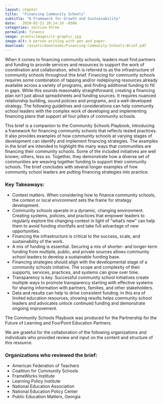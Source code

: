 ```yaml
---
layout: chapter
title:  "Financing Community Schools"
subtitle: "A Framework for Growth and Sustainability"
date:   2020-03-21 20:14:10 -0500
categories: section-three
permalink: finance
image: assets/images/cs-graphic.jpg
image-alt: A person writing with pen and paper.
download: /assets/downloads/Financing-Community-Schools-Brief.pdf
---
```


When it comes to financing community schools, leaders must find partners and funding to provide services and resources to support the work of coordination and collaboration, which is referred to as the infrastructure of community schools throughout this brief. Financing for community schools requires some combination of tapping and/or redeploying resources already available across a variety of programs, and finding additional funding to fill in gaps. While this sounds reasonably straightforward, creating a financing plan isn’t just about spreadsheets and funding sources. It requires nuanced relationship building, sound policies and programs, and a well-developed strategy. The following guidelines and considerations can help community school leaders with the complex work of developing and implementing financing plans that support all four pillars of community schools.

This brief is a companion to the Community Schools  Playbook, introducing a framework for financing community schools that reflects tested practices. It also provides examples of how community schools at varying stages of development can identify and implement financing strategies. The examples in the brief are intended to highlight the many ways that communities are financing their community schools. Some of the included initiatives are well known; others, less so. Together, they demonstrate how a diverse set of communities are weaving together funding to support their community schools. The brief concludes with several longer examples of how community school leaders are putting financing strategies into practice.

### Key Takeaways:

* Context matters. When considering how to finance community schools, the context or local environment sets the frame for strategy development.
* Community schools operate in a dynamic, changing environment. Creating systems, policies, and practices that empower leaders to regularly explore the changing context in light of “what’s new” can help them to avoid funding shortfalls and take full advantage of new opportunities.  
* Financing the infrastructure is critical to the success, scale, and sustainability of the work.   
* A mix of funding is essential. Securing a mix of shorter- and longer-term funding from multiple, public, and private sources allows community school leaders to develop a sustainable funding base.  
* Financing strategies should align with the developmental stage of a community schools initiative.  The scope and complexity of their supports, services, practices, and systems can grow over time.
* Transparency is key. Successful community school initiatives create multiple ways to promote transparency starting with effective systems for sharing information with partners, families, and other stakeholders.  
* Data and results can help to drive consistent funding. In this era of limited education resources, showing results helps community school leaders and advocates unlock continued funding and demonstrate ongoing improvement.

The Community Schools Playbook was produced for the Partnership for the Future of Learning and FourPoint Education Partners.

We are grateful for the collaboration of the following organizations and individuals who provided review and input on the content and structure of this resource.

### Organizations who reviewed the brief:

*	American Federation of Teachers
*	Coalition for Community Schools
*	FrameWorks Institute
*	Learning Policy Institute
*	National Education Association
*	National Education Policy Center
*	Public Education Matters, Georgia
